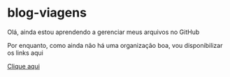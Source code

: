 # blog-viagens
 
Olá, ainda estou aprendendo a gerenciar meus arquivos no GitHub

Por enquanto, como ainda não há uma organização boa, vou disponibilizar os links aqui 

<a href="https://flaviohglopes3.github.io/blog-viagens/projeto">Clique aqui</a>
